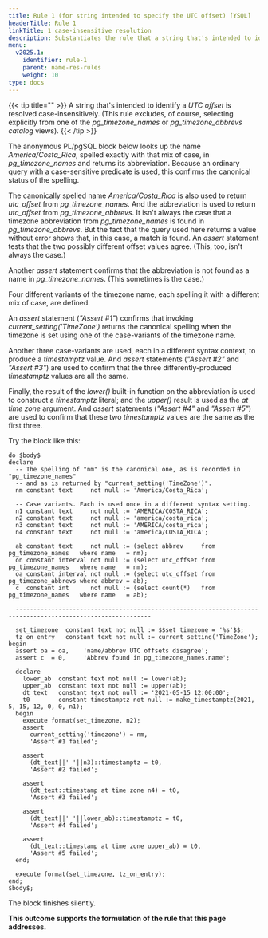 ```yaml
---
title: Rule 1 (for string intended to specify the UTC offset) [YSQL]
headerTitle: Rule 1
linkTitle: 1 case-insensitive resolution
description: Substantiates the rule that a string that's intended to identify a UTC offset is resolved case-insensitively. [YSQL]
menu:
  v2025.1:
    identifier: rule-1
    parent: name-res-rules
    weight: 10
type: docs
---
```


{{< tip title="" >}}
A string that's intended to identify a _UTC offset_ is resolved case-insensitively. (This rule excludes, of course, selecting explicitly from one of the _pg_timezone_names_ or _pg_timezone_abbrevs catalog_ views).
{{< /tip >}}

The anonymous PL/pgSQL block below looks up the name _America/Costa_Rica_, spelled exactly with that mix of case, in _pg_timezone_names_ and returns its abbreviation. Because an ordinary query with a case-sensitive predicate is used, this confirms the canonical status of the spelling.

The canonically spelled name _America/Costa_Rica_ is also used to return _utc_offset_ from _pg_timezone_names_. And the abbreviation is used to return _utc_offset_ from _pg_timezone_abbrevs_. It isn't always the case that a timezone abbreviation from _pg_timezone_names_ is found in _pg_timezone_abbrevs_. But the fact that the query used here returns a value without error shows that, in this case, a match is found. An _assert_ statement tests that the two possibly different offset values agree. (This, too, isn't always the case.)

Another _assert_ statement confirms that the abbreviation is not found as a name in _pg_timezone_names_. (This sometimes is the case.)

Four different variants of the timezone name, each spelling it with a different mix of case, are defined.

An _assert_ statement (_"Assert #1"_) confirms that invoking _current_setting('TimeZone')_ returns the canonical spelling when the timezone is set using one of the case-variants of the timezone name.

Another three case-variants are used, each in a different syntax context, to produce a _timestamptz_ value. And _assert_ statements (_"Assert #2"_ and _"Assert #3"_) are used to confirm that the three differently-produced _timestamptz_ values are all the same.

Finally, the result of the _lower()_ built-in function on the abbreviation is used to construct a _timestamptz_ literal; and the _upper()_ result is used as the _at time zone_ argument. And _assert_ statements (_"Assert #4"_ and _"Assert #5"_) are used to confirm that these two _timestamptz_ values are the same as the first three.

Try the block like this:

```plpgsql
do $body$
declare
  -- The spelling of "nm" is the canonical one, as is recorded in "pg_timezone_names"
  -- and as is returned by "current_setting('TimeZone')".
  nm constant text     not null := 'America/Costa_Rica';

  -- Case variants. Each is used once in a different syntax setting.
  n1 constant text     not null := 'AMERICA/COSTA_RICA';
  n2 constant text     not null := 'america/costa_rica';
  n3 constant text     not null := 'AMERICA/costa_rica';
  n4 constant text     not null := 'america/COSTA_RICA';

  ab constant text     not null := (select abbrev     from pg_timezone_names   where name   = nm);
  on constant interval not null := (select utc_offset from pg_timezone_names   where name   = nm);
  oa constant interval not null := (select utc_offset from pg_timezone_abbrevs where abbrev = ab);
  c  constant int      not null := (select count(*)   from pg_timezone_names   where name   = ab);

  ------------------------------------------------------------------------------------------------------------

  set_timezone  constant text not null := $$set timezone = '%s'$$;
  tz_on_entry   constant text not null := current_setting('TimeZone');
begin
  assert oa = oa,    'name/abbrev UTC offsets disagree';
  assert c  = 0,     'Abbrev found in pg_timezone_names.name';

  declare
    lower_ab  constant text not null := lower(ab);
    upper_ab  constant text not null := upper(ab);
    dt_text   constant text not null := '2021-05-15 12:00:00';
    t0        constant timestamptz not null := make_timestamptz(2021, 5, 15, 12, 0, 0, n1);
  begin
    execute format(set_timezone, n2);
    assert
      current_setting('timezone') = nm,
      'Assert #1 failed';

    assert
      (dt_text||' '||n3)::timestamptz = t0,
      'Assert #2 failed';

    assert
      (dt_text::timestamp at time zone n4) = t0,
      'Assert #3 failed';

    assert
      (dt_text||' '||lower_ab)::timestamptz = t0,
      'Assert #4 failed';

    assert
      (dt_text::timestamp at time zone upper_ab) = t0,
      'Assert #5 failed';
  end;

  execute format(set_timezone, tz_on_entry);
end;
$body$;
```

The block finishes silently.

**This outcome supports the formulation of the rule that this page addresses.**
